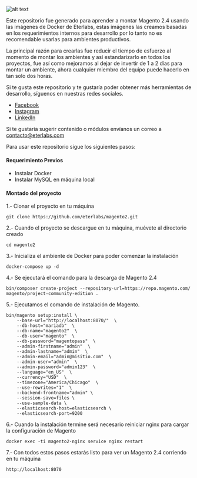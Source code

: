 ![alt text](https://eterlabs.com/media/github-docker-eterlabs.jpg)

Este repositorio fue generado para aprender a montar Magento 2.4 usando las imágenes de Docker de Eterlabs, estas imágenes las creamos basadas en los requerimientos internos para desarrollo por lo tanto no es recomendable usarlas para ambientes productivos.

La principal razón para crearlas fue reducir el tiempo de esfuerzo al momento de montar los ambientes y así estandarizarlo en todos los proyectos, fue así como mejoramos al dejar de invertir de 1 a 2 días para montar un ambiente, ahora cualquier miembro del equipo puede hacerlo en tan solo dos horas.

Si te gusta este repositorio y te gustaría poder obtener más herramientas de desarrollo, síguenos en nuestras redes sociales.

* [Facebook](https://www.facebook.com/eterlabsmx)
* [Instagram](https://www.instagram.com/eterlabsmx/)
* [LinkedIn](https://www.linkedin.com/company/eterlabs)


Si te gustaría sugerir contenido o módulos envíanos un correo a contacto@eterlabs.com

Para usar este repositorio sigue los siguientes pasos:

#### Requerimiento Previos

* Instalar Docker
* Instalar MySQL en máquina local


#### Montado del proyecto


1.- Clonar el proyecto en tu máquina
```
git clone https://github.com/eterlabs/magento2.git
```

2.- Cuando el proyecto se descargue en tu máquina, muévete al directorio creado
```
cd magento2
```

3.- Inicializa el ambiente de Docker para poder comenzar la instalación
```
docker-compose up -d
```

4.- Se ejecutará el comando para la descarga de Magento 2.4
```
bin/composer create-project --repository-url=https://repo.magento.com/ magento/project-community-edition .
```

5.- Ejecutamos el comando de instalación de Magento.
```
bin/magento setup:install \
    --base-url="http://localhost:8070/"  \
    --db-host="mariadb"  \
    --db-name="magento2"  \
    --db-user="magento"  \
    --db-password="magentopass"  \
    --admin-firstname="admin"  \
    --admin-lastname="admin"  \
    --admin-email="admin@misitio.com"  \
    --admin-user="admin"  \
    --admin-password="admin123"  \
    --language="en_US"  \
    --currency="USD"  \
    --timezone="America/Chicago"  \
    --use-rewrites="1"  \
    --backend-frontname="admin" \
    --session-save=files \
    --use-sample-data \
    --elasticsearch-host=elasticsearch \
    --elasticsearch-port=9200
```

6.- Cuando la instalación termine será necesario reiniciar nginx para cargar la configuración de Magento
```
docker exec -ti magento2-nginx service nginx restart
```

7.- Con todos estos pasos estarás listo para ver un Magento 2.4 corriendo en tu máquina
```
http://localhost:8070
```
